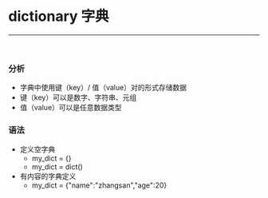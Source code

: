 # dictionary  字典

-------

<br>

### 分析
- 字典中使用键（key）/ 值（value）对的形式存储数据
- 键（key）可以是数字、字符串、元组
- 值（value）可以是任意数据类型


### 语法
- 定义空字典
  - my_dict = {}
  - my_dict = dict()
- 有内容的字典定义
  - my_dict = {"name":"zhangsan","age":20}